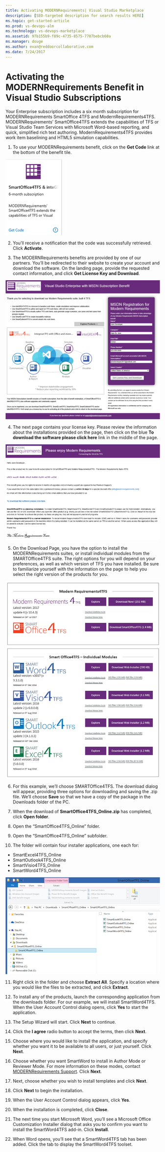 ```yaml
---
title: Activating MODERNRequirements| Visual Studio Marketplace
description: [SEO-targeted description for search results HERE]
ms.topic: get-started-article
ms.prod: vs-devops-alm
ms.technology: vs-devops-marketplace
ms.assetid: 97b155b9-f89c-4735-8575-7707bebcb60a
ms.manager: douge
ms.author: evan@reddoorcollaborative.com
ms.date: 7/24/2017
---
```


# Activating the MODERNRequirements Benefit in Visual Studio Subscriptions
Your Enterprise subscription includes a six month subscription for MODERNRequirements SmartOffice 4TFS and ModernRequirements4TFS.  MODERNRequirements’ SmartOffice4TFS extends the capabilities of TFS or Visual Studio Team Services with Microsoft Word-based reporting, and quick, simplified rich text authoring.  ModernRequirements4TFS provides work item baselining and HTML5 simulation capabilities.  


1.	To use your MODERNRequirements benefit, click on the **Get Code** link at the bottom of the benefit tile.   

![ModernRequirements Benefit Tile](_img\vs-modernreq\vs-modernreq-tile.png)

2.	You’ll receive a notification that the code was successfully retrieved.  Click **Activate**. 

3.  The MODERNRequirements benefits are provided by one of our partners. You’ll be redirected to their website to create your account and download the software.  On the landing page, provide the requested contact information, and click **Get License Key and Download**.

![ModernRequirements Landing Page](_img\vs-modernreq\vs-modernreq-landing.png)

4.	The next page contains your license key.  Please review the information about the installations provided on the page, then click on the blue **To download the software please click here** link in the middle of the page.  

![ModernRequirements License Key](_img\vs-modernreq\vs-modernreq-license-new-resized.png)

5.	On the Download Page, you have the option to install the MODERNRequirements suites, or install individual modules from the SMARTOffice4TFS suite.  The right options for you will depend on your preferences, as well as which version of TFS you have installed.  Be sure to familiarize yourself with the information on the page to help you select the right version of the products for you.  

![ModernRequirement Download Options](_img\vs-modernreq\vs-modernreq-download-page-new.png)

6.	For this example, we’ll choose SMARTOffice4TFS.  The download dialog will appear, providing three options for downloading and saving the .zip file.  We’ll choose **Save** so that we have a copy of the package in the Downloads folder of the PC. 

7.	When the download of **SmartOffice4TFS_Online.zip** has completed, click **Open folder**. 

8.	Open the “SmartOffice4TFS_Online” folder.  
9.	Open the “SmartOffice4TFS_Online” subfolder.  
10.	The folder will contain four installer applications, one each for:
- SmartExcel4TFS_Online
- SmartOutlook4TFS_Online
- SmartVisio4TFS_Online
- SmartWord4TFS_Online

![ModernRequirement Download Options](_img\vs-modernreq\vs-modernreq-downloaded-cropped.png)

11.	Right click in the folder and choose **Extract All**.  Specify a location where you would like the files to be extracted, and click **Extract**. 

12.	To install any of the products, launch the corresponding application from the downloads folder.  For our example, we will install SmartWord4TFS.  When the User Account Control dialog opens, click **Yes** to start the application. 

13.	The Setup Wizard will start.  Click **Next** to continue. 
14. Click the **I agree** radio button to accept the terms, then click **Next**. 
15.	Choose where you would like to install the application, and specify whether you want it to be available to all users, or just yourself.  Click **Next**. 
16.	Choose whether you want SmartWord to install in Author Mode or Reviewer Mode.  For more information on these modes, contact [MODERNRequirements Support](http://www.modernrequirements.com/support-2/).  Click **Next**.
17.	Next, choose whether you wish to install templates and click **Next**.  
18.	Click **Next** to begin the installation.  
19.	When the User Account Control dialog appears, click **Yes**. 
20.	When the installation is completed, click **Close**.
21.	The next time you start Microsoft Word, you’ll see a Microsoft Office Customization Installer dialog that asks you to confirm you want to install the SmartWord4TFS add-in.  Click **Install**.
22.	When Word opens, you’ll see that a SmartWord4TFS tab has been added. Click the tab to display the SmartWord4TFS toolset. 

